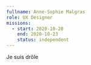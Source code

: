 ```yaml
---
fullname: Anne-Sophie Malgras
role: UX Designer
missions:
  - start: 2020-10-20
    end: 2020-10-23
    status: independent
---
```


Je suis drôle
